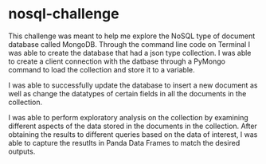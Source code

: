 # nosql-challenge

This challenge was meant to help me explore the NoSQL type of document database called MongoDB. Through the command line code on Terminal I was able to create the database that had a json type collection. I was able to create a client connection with the datbase through a PyMongo command to load the collection and store it to a variable. 

I was able to successfully update the database to insert a new document as well as change the datatypes of certain fields in all the documents in the collection.

I was able to perform exploratory analysis on the collection by examining different aspects of the data stored in the documents in the collection. After obtaining the results to different queries based on the data of interest, I was able to capture the resutlts in Panda Data Frames to match the desired outputs. 